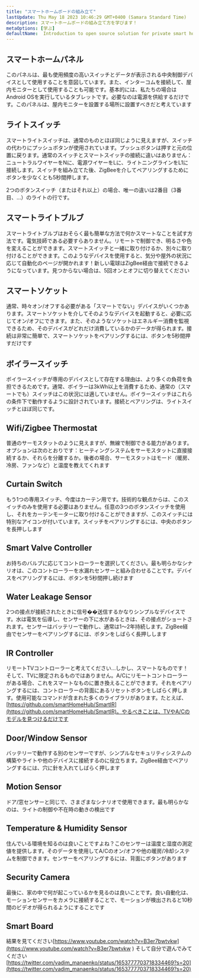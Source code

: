 ```yaml
---
title: "スマートホームボードの組み立て"
lastUpdate: Thu May 18 2023 10:46:29 GMT+0400 (Samara Standard Time)
description: スマートホームボードの組み立て方を学びます！
metaOptions: [学ぶ]
defaultName:  Introduction to open source solution for private smart homes
---
```


<LessonImages imageClasses="mb" src="smart-home-intro/spring-school-2023-smart-stand-intro.gif" />

## スマートホームパネル 

このパネルは、最も使用頻度の高いスイッチとデータが表示される中央制御デバイスとして使用することを意図しています。また、インターコムを接続して、屋内モニターとして使用することも可能です。基本的には、私たちの場合はAndroid OSを実行しているタブレットです。必要なのは電源を供給するだけです。このパネルは、屋内モニターを設置する場所に設置すべきだと考えています

<LessonVideo :videos="[{src: 'https://crustipfs.info/ipfs/QmcbdAJqbwHAQ3NeyWQUwSoS4drDexa3AEs7HXuM1BrUT1', type: 'webm'}]" cover="smart-home-intro/assembling-smart-home-board-1.png" />


## ライトスイッチ

スマートライトスイッチは、通常のものとほぼ同じように見えますが、スイッチの代わりにプッシュボタンが使用されています。プッシュボタンは押すと元の位置に戻ります。通常のスイッチとスマートスイッチの接続に違いはありません：ニュートラルワイヤーをNに、電源ワイヤーをLに、ライトニングラインをL1に接続します。スイッチを組み立てた後、ZigBeeを介してペアリングするためにボタンを少なくとも5秒間押します。

<LessonVideo :videos="[{src: 'https://crustipfs.info/ipfs/Qmb138DiQWWBgowMj2fC9kmiGYh9WEeytteSkqumWCv2LB', type: 'webm'}]" cover="smart-home-intro/assembling-smart-home-board-2.png" />

2つのボタンスイッチ（またはそれ以上）の場合、唯一の違いは2番目（3番目、...）のライトの行です。 

<LessonVideo :videos="[{src: 'https://crustipfs.info/ipfs/QmZiStYZG4rmyNPXXmCXsVPm7witPpnNJMBzD8GtxedgPo', type: 'webm'}]" cover="smart-home-intro/assembling-smart-home-board-3.png" />

## スマートライトブルブ 

スマートライトブルブはおそらく最も簡単な方法で何かスマートなことを試す方法です。電気技師である必要すらありません。リモートで制御でき、明るさや色を変えることができます。スマートスイッチと一緒に取り付けるか、別々に取り付けることができます。このようなデバイスを使用すると、気分や屋外の状況に応じて自動化のページが開かれます！新しい電球はZigBee経由で接続できるようになっています。見つからない場合は、5回オンとオフに切り替えてください


<LessonVideo :videos="[{src: 'https://crustipfs.info/ipfs/QmbiMHLJqnDpr1Whzvo6Y7zE33cQPuTs7furbt3JW2uiek', type: 'webm'}]" cover="smart-home-intro/assembling-smart-home-board-4.png" />

<LessonVideo :videos="[{src: 'https://crustipfs.info/ipfs/QmTzK4dY168HVgLvVBsRxR4M4vda55XC7pFhpW5kRexujQ', type: 'webm'}]" cover="smart-home-intro/assembling-smart-home-board-5.png" />

<LessonVideo :videos="[{src: 'https://crustipfs.info/ipfs/QmNZFpvVUavKc1Za9SeXqikrfySsfFHuVrkdzgbVB8um7T', type: 'webm'}]" cover="smart-home-intro/assembling-smart-home-board-6.png" />

## スマートソケット 

通常、時々オン/オフする必要がある「スマートでない」デバイスがいくつかあります。スマートソケットを介してそのようなデバイスを起動すると、必要に応じてオン/オフにできます。また、そのようなソケットはエネルギー消費を監視できるため、そのデバイスがどれだけ消費しているかのデータが得られます。接続は非常に簡単で、スマートソケットをペアリングするには、ボタンを5秒間押すだけです

<LessonVideo :videos="[{src: 'https://crustipfs.info/ipfs/QmRtmKXSv7csHLbKVuZkoA5Eb2zyTkEAbUxLYT6Qt1yxZH', type: 'webm'}]" cover="smart-home-intro/assembling-smart-home-board-7.png" />

## ボイラースイッチ 

ボイラースイッチが専用のデバイスとして存在する理由は、より多くの負荷を負担できるためです。通常、ボイラーは3kWh以上を消費するため、通常の（スマートでも）スイッチはこの状況には適していません。ボイラースイッチはこれらの条件下で動作するように設計されています。接続とペアリングは、ライトスイッチとほぼ同じです。

<LessonVideo :videos="[{src: 'https://crustipfs.info/ipfs/QmNZyRtXXRYCrAQe6s6ZFJLXtUrH7SZHJC1Bt61kTrRX54', type: 'webm'}]" cover="smart-home-intro/assembling-smart-home-board-8.png" />

## Wifi/Zigbee Thermostat

普通のサーモスタットのように見えますが、無線で制御できる能力があります。オプションは次のとおりです：ヒーティングシステムをサーモスタットに直接接続するか、それらを分離するか。後者の場合、サーモスタットはモード（暖房、冷房、ファンなど）と温度を教えてくれます

<LessonVideo :videos="[{src: 'https://crustipfs.info/ipfs/QmRjxo9EGUvQiMm84xvXCL6LfrQJYza71vmFsa9Zpy7qmz', type: 'webm'}]" cover="smart-home-intro/assembling-smart-home-board-9.png" />

## Curtain Switch

もう1つの専用スイッチ、今度はカーテン用です。技術的な観点からは、このスイッチのみを使用する必要はありません。任意の3つのボタンスイッチを使用し、それをカーテンモーターに取り付けることができますが、このスイッチには特別なアイコンが付いています。スイッチをペアリングするには、中央のボタンを長押しします

<LessonVideo :videos="[{src: 'https://crustipfs.info/ipfs/QmRpEpZbyNkzby8Sk22Ymz59DbAcnty1B1osWc2kZr5FZ7', type: 'webm'}]" cover="smart-home-intro/assembling-smart-home-board-10.png" />

## Smart Valve Controller

お持ちのバルブに応じてコントローラーを選択してください。最も明らかなシナリオは、このコントローラーを水漏れセンサーと組み合わせることです。デバイスをペアリングするには、ボタンを5秒間押し続けます

<LessonVideo :videos="[{src: 'https://crustipfs.info/ipfs/QmcjZcJ6P8Q5yUfSRx8R2mR4A7r2fi5bLs5uoUr3EAXLZs', type: 'webm'}]" cover="smart-home-intro/assembling-smart-home-board-11.png" />

## Water Leakage Sensor

2つの接点が接続されたときに信号��送信するかなりシンプルなデバイスです。水は電気を伝導し、センサーの下に水があるときは、その接点がショートされます。センサーはバッテリーで動作し、通常は1〜2年持続します。ZigBee経由でセンサーをペアリングするには、ボタンをしばらく長押しします 

<LessonVideo :videos="[{src: 'https://crustipfs.info/ipfs/QmbgetJK1E8qQMcnBVREutpy8tKfbesqaxXiebjzpoyrdV', type: 'webm'}]" cover="smart-home-intro/assembling-smart-home-board-12.png" />

## IR Controller

リモートTVコントローラーと考えてください...しかし、スマートなものです！そして、TVに限定されるものではありません。A/Cにリモートコントローラーがある場合、これをスマートなものに置き換えることができます。それをペアリングするには、コントローラーの背面にあるリセットボタンをしばらく押します。使用可能なコマンドが含まれた多くのライブラリがあります。たとえば、[https://github.com/smartHomeHub/SmartIR](https://github.com/smartHomeHub/SmartIR)。やるべきことは、TVやA/Cのモデルを見つけるだけです

<LessonVideo :videos="[{src: 'https://crustipfs.info/ipfs/QmVjj92fMLbA6QJ5QhnmiqBT1huD5b7xyfi3VadHFDYwtm', type: 'webm'}]" cover="smart-home-intro/assembling-smart-home-board-13.png" />

## Door/Window Sensor

バッテリーで動作する別のセンサーですが、シンプルなセキュリティシステムの構築やライトや他のデバイスに接続するのに役立ちます。ZigBee経由でペアリングするには、穴に針を入れてしばらく押します

<LessonVideo :videos="[{src: 'https://crustipfs.info/ipfs/QmZyb66dKEqk9iCVKhaBk5ZKASi7dXdFSg2CBXY1fwuu5J', type: 'webm'}]" cover="smart-home-intro/assembling-smart-home-board-14.png" />

## Motion Sensor
ドア/窓センサーと同じで、さまざまなシナリオで使用できます。最も明らかなのは、ライトの制御や不在時の動きの検出です

<LessonVideo :videos="[{src: 'https://crustipfs.info/ipfs/QmUA7TLg12pkhkbdGH6fwNDasU1kiyLHBJSutA2YG71Mka', type: 'webm'}]" cover="smart-home-intro/assembling-smart-home-board-15.png" />


## Temperature & Humidity Sensor

住んでいる環境を知るのは良いことですよね？このセンサーは温度と湿度の測定値を提供します。そのデータを使用してA/Cのオン/オフや他の暖房/冷却システムを制御できます。センサーをペアリングするには、背面にボタンがあります 

<LessonVideo :videos="[{src: 'https://crustipfs.info/ipfs/QmayYFowfJVwQBVxPUSvi5inedqKzhyRZXp8fBUUayJnqH', type: 'webm'}]" cover="smart-home-intro/assembling-smart-home-board-16.png" />

## Security Camera

最後に、家の中で何が起こっているかを見るのは良いことです。良い自動化は、モーションセンサーをカメラに接続することで、モーションが検出されると10秒間のビデオが得られるようにすることです 

<LessonVideo :videos="[{src: 'https://crustipfs.info/ipfs/QmX8nnDCgTx2kuwfAGv6B4orkEg4w6phtJtxSp44HfdD9T', type: 'webm'}]" cover="smart-home-intro/assembling-smart-home-board-17.png"  />


## Smart Board 
結果を見てください[https://www.youtube.com/watch?v=B3er7bwtvkw](https://www.youtube.com/watch?v=B3er7bwtvkw )
そして自分で遊んでみてください[https://twitter.com/vadim_manaenko/status/1653777703718334469?s=20](https://twitter.com/vadim_manaenko/status/1653777703718334469?s=20)

